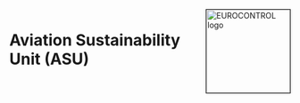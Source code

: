 <img style='border: 1px solid black' align="right" width="150" src="https://ansperformance.eu/images/EUROCONTROL-logo-standard-rgb.png" alt="EUROCONTROL logo" />


# Aviation Sustainability Unit (ASU)
